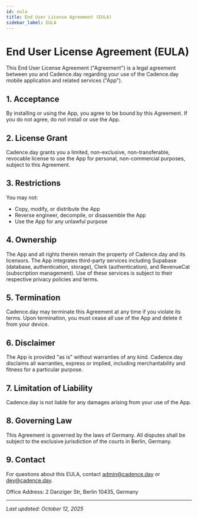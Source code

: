 ```yaml
---
id: eula
title: End User License Agreement (EULA)
sidebar_label: EULA
---
```


# End User License Agreement (EULA)

This End User License Agreement ("Agreement") is a legal agreement between you and Cadence.day regarding your use of the Cadence.day mobile application and related services ("App").

## 1. Acceptance

By installing or using the App, you agree to be bound by this Agreement. If you do not agree, do not install or use the App.

## 2. License Grant

Cadence.day grants you a limited, non-exclusive, non-transferable, revocable license to use the App for personal, non-commercial purposes, subject to this Agreement.

## 3. Restrictions

You may not:

- Copy, modify, or distribute the App
- Reverse engineer, decompile, or disassemble the App
- Use the App for any unlawful purpose

## 4. Ownership

The App and all rights therein remain the property of Cadence.day and its licensors. The App integrates third-party services including Supabase (database, authentication, storage), Clerk (authentication), and RevenueCat (subscription management). Use of these services is subject to their respective privacy policies and terms.

## 5. Termination

Cadence.day may terminate this Agreement at any time if you violate its terms. Upon termination, you must cease all use of the App and delete it from your device.

## 6. Disclaimer

The App is provided "as is" without warranties of any kind. Cadence.day disclaims all warranties, express or implied, including merchantability and fitness for a particular purpose.

## 7. Limitation of Liability

Cadence.day is not liable for any damages arising from your use of the App.

## 8. Governing Law

This Agreement is governed by the laws of Germany. All disputes shall be subject to the exclusive jurisdiction of the courts in Berlin, Germany.

## 9. Contact

For questions about this EULA, contact admin@cadence.day or dev@cadence.day.

Office Address:
2 Danziger Str, Berlin 10435, Germany

---

_Last updated: October 12, 2025_
